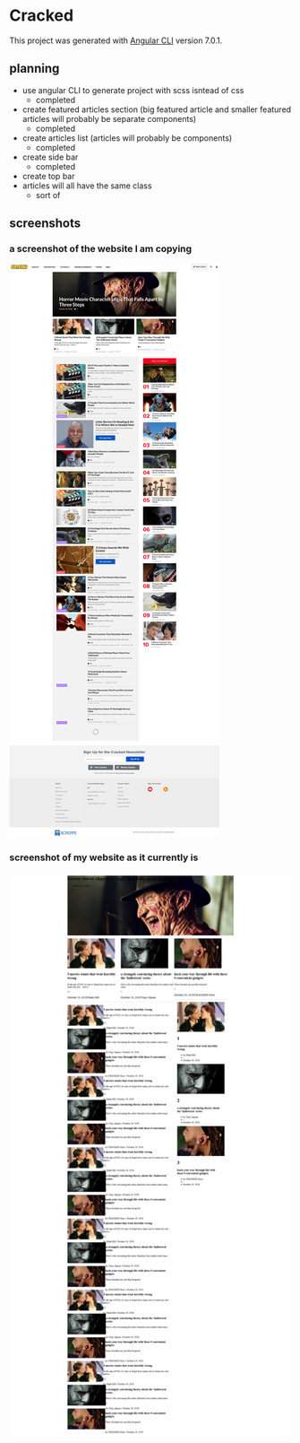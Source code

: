 # Cracked

This project was generated with [Angular CLI](https://github.com/angular/angular-cli) version 7.0.1.

## planning

  * use angular CLI to generate project with scss isntead of css
    * completed
  * create featured articles section (big featured article and smaller featured articles will probably be separate components)
    * completed
  * create articles list (articles will probably be components)
    * completed
  * create side bar
    * completed
  * create top bar
  * articles will all have the same class
    * sort of


## screenshots

### a screenshot of the website I am copying
![screenshot of cracked.com](cracked.jpg)

### screenshot of my website as it currently is
![screenshot of my fake cracked.com](fakeCracked.jpg)
